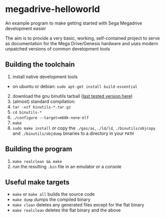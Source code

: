 # megadrive-helloworld
An example program to make getting started with Sega Megadrive development easier 

The aim is to provide a very basic, working, self-contained project to serve as documentation for the Mega Drive/Genesis hardware and uses modern unpatched versions of common development tools

## Building the toolchain
1. install native development tools
  - on ubuntu or debian: `sudo apt-get install build-essential`
2. download the gnu binutils tarball ([last tested version here](http://ftp.gnu.org/gnu/binutils/binutils-2.25.tar.gz))
3. (almost) standard compilation:
  1. `tar -xzf binutils-*.tar.gz`
  2. `cd binutils-*`
  3. `./configure --target=m68k-none-elf`
  4. `make`
  5. `sudo make install` or copy the `./gas/as`, `./ld/ld`, `./binutils/objcopy` and `./binutils/objdump` binaries to a directory in your `PATH`

## Building the program
1. `make realclean && make`
2. run the resulting `.bin` file in an emulator or a console

## Useful make targets
- `make` or `make all` builds the source code
- `make dump` dumps the compiled binary
- `make clean` deletes any generated files except for the flat binary
- `make realclean` deletes the flat binary and the above
